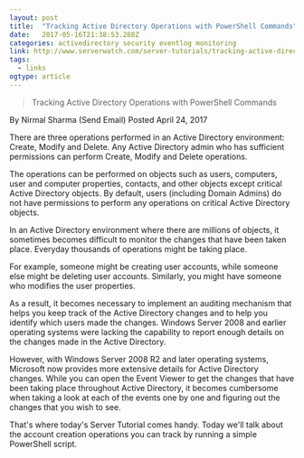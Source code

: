 ```yaml
---
layout: post 
title:  "Tracking Active Directory Operations with PowerShell Commands" 
date:   2017-05-16T21:38:53.288Z 
categories: activedirectory security eventlog monitoring
link: http://www.serverwatch.com/server-tutorials/tracking-active-directory-operations-with-powershell-commands.html 
tags:
  - links
ogtype: article 
---
```


> Tracking Active Directory Operations with PowerShell Commands

By Nirmal Sharma	(Send Email) 
Posted April 24, 2017	
	





There are three operations performed in an Active Directory environment: Create, Modify and Delete. Any Active Directory admin who has sufficient permissions can perform Create, Modify and Delete operations.

The operations can be performed on objects such as users, computers, user and computer properties, contacts, and other objects except critical Active Directory objects. By default, users (including Domain Admins) do not have permissions to perform any operations on critical Active Directory objects.

In an Active Directory environment where there are millions of objects, it sometimes becomes difficult to monitor the changes that have been taken place. Everyday thousands of operations might be taking place.

For example, someone might be creating user accounts, while someone else might be deleting user accounts. Similarly, you might have someone who modifies the user properties.

As a result, it becomes necessary to implement an auditing mechanism that helps you keep track of the Active Directory changes and to help you identify which users made the changes. Windows Server 2008 and earlier operating systems were lacking the capability to report enough details on the changes made in the Active Directory.

However, with Windows Server 2008 R2 and later operating systems, Microsoft now provides more extensive details for Active Directory changes. While you can open the Event Viewer to get the changes that have been taking place throughout Active Directory, it becomes cumbersome when taking a look at each of the events one by one and figuring out the changes that you wish to see.

That's where today's Server Tutorial comes handy. Today we'll talk about the account creation operations you can track by running a simple PowerShell script.